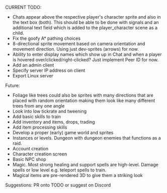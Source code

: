 CURRENT TODO:
- Chats appear above the respective player's character sprite and also in the text box (both). This should be able to be done with signals and an additional text field which is added to the player_character scene as a child.
- Fix the goofy A* pathing choices
- 8-directional sprite movement based on camera orientation and movement direction. Using just dev-sprites (arrows) for now.
- Ability to enter display names which show up in Chat and when a player is hovered over/clicked/right-clicked? Just implement Peer ID for now.
- Add an admin client
- Specify server IP address on client
- Export Linux server

Future:
- Foliage like trees could also be sprites with many directions that are placed with random orientation making them look like many different trees from any one angle
- Look into low tickrate and tweening
- Add basic skills to train
- Add inventory and items, drops, trading
- Add item processing skills
- Develop a proper (early) game world and sprites
- Instances or levels. Dungeon with dungeon enemies that functions as a raid.
- Account creation
- Character creation screen
- Basic NPC shop
- Magic. Most strong healing and support spells are high-level. Damage spells or low level e.g. teleport spells to train.
- Magical items are pre-rendered 3D to give them a striking look

Suggestions: PR onto TODO or suggest on Discord
